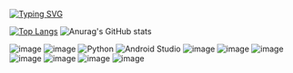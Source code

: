 [![Typing SVG](https://readme-typing-svg.demolab.com?font=Fira+Code&weight=100&size=16&pause=1000&color=4BD21F&center=true&vCenter=true&multiline=true&width=440&lines=Currently+studying+cross-platform+;and+web+development)](https://git.io/typing-svg)

 
[![Top Langs](https://github-readme-stats.vercel.app/api/top-langs/?username=guilledcm&layout=compact&theme=tokyonight)](https://github.com/guilledcm/github-readme-stats)
![Anurag's GitHub stats](https://github-readme-stats.vercel.app/api?username=guilledcm&show_icons=true&theme=tokyonight&layout=compact)  

![image](https://img.shields.io/badge/Java-5181A2?style=for-the-badge&logo=openjdk&logoColor=black)
![image](https://img.shields.io/badge/C%23-239120?style=for-the-badge&logo=c-sharp&logoColor=white) 
![Python](https://img.shields.io/badge/python-3670A0?style=for-the-badge&logo=python&logoColor=ffdd54)
![Android Studio](https://img.shields.io/badge/Android%20Studio-3DDC84.svg?style=for-the-badge&logo=android-studio&logoColor=white)
![image](https://img.shields.io/badge/JavaScript-F7DF1E?style=for-the-badge&logo=javascript&logoColor=black)
![image](https://img.shields.io/badge/HTML5-E34F26?style=for-the-badge&logo=html5&logoColor=white)
![image](https://img.shields.io/badge/CSS-239120?&style=for-the-badge&logo=css3&logoColor=white) 
![image](https://img.shields.io/badge/XML-2c2b2b?style=for-the-badge&logo=scala&logoColor=white)
![image](https://img.shields.io/badge/MySQL-00000F?style=for-the-badge&logo=mysql&logoColor=white)
![image](https://img.shields.io/badge/Linux-E34F26?style=for-the-badge&logo=linux&logoColor=black) 
![image](https://img.shields.io/badge/GitHub-100000?style=for-the-badge&logo=github&logoColor=white) 


